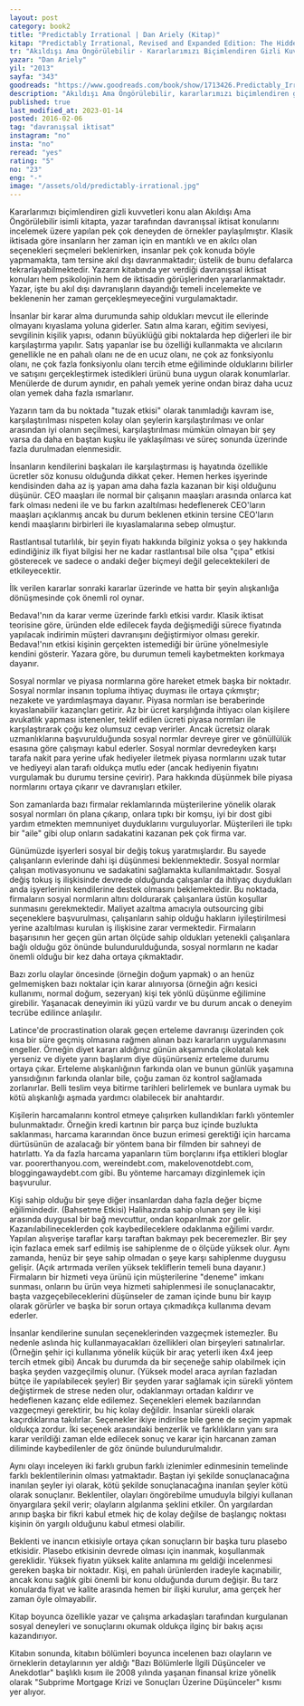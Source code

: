 ```yaml
---
layout: post  
category: book2  
title: "Predictably Irrational | Dan Ariely (Kitap)"  
kitap: "Predictably Irrational, Revised and Expanded Edition: The Hidden Forces That Shape Our Decisions"  
tr: "Akıldışı Ama Öngörülebilir - Kararlarımızı Biçimlendiren Gizli Kuvvetler"  
yazar: "Dan Ariely"  
yil: "2013"  
sayfa: "343"  
goodreads: "https://www.goodreads.com/book/show/1713426.Predictably_Irrational"
description: "Akıldışı Ama Öngörülebilir, kararlarımızı biçimlendiren gizli kuvvetleri konu alıyor."
published: true
last_modified_at: 2023-01-14
posted: 2016-02-06
tag: "davranışsal iktisat"
instagram: "no"
insta: "no"
reread: "yes"
rating: "5"
no: "23"
eng: "-"
image: "/assets/old/predictably-irrational.jpg"
---
```


Kararlarımızı biçimlendiren gizli kuvvetleri konu alan Akıldışı Ama Öngörülebilir isimli kitapta, yazar tarafından davranışsal iktisat konularını incelemek üzere yapılan pek çok deneyden de örnekler paylaşılmıştır. Klasik iktisada göre insanların her zaman için en mantıklı ve en akılcı olan seçenekleri seçmeleri beklenirken, insanlar pek çok konuda böyle yapmamakta, tam tersine akıl dışı davranmaktadır; üstelik de bunu defalarca tekrarlayabilmektedir. Yazarın kitabında yer verdiği davranışsal iktisat konuları hem psikolojinin hem de iktisadin görüşlerinden yararlanmaktadır. Yazar, işte bu akıl dışı davranışların dayandığı temeli incelemekte ve beklenenin her zaman gerçekleşmeyeceğini vurgulamaktadır.  
  
İnsanlar bir karar alma durumunda sahip oldukları mevcut ile ellerinde olmayanı kıyaslama yoluna giderler. Satın alma kararı, eğitim seviyesi, sevgilinin kişilik yapısı, odanın büyüklüğü gibi noktalarda hep diğerleri ile bir karşılaştırma yapılır. Satış yapanlar ise bu özelliği kullanmakta ve alıcıların genellikle ne en pahalı olanı ne de en ucuz olanı, ne çok az fonksiyonlu olanı, ne çok fazla fonksiyonlu olanı tercih etme eğiliminde olduklarını bilirler ve satışını gerçekleştirmek istedikleri ürünü buna uygun olarak konumlarlar. Menülerde de durum aynıdır, en pahalı yemek yerine ondan biraz daha ucuz olan yemek daha fazla ısmarlanır.  
  
Yazarın tam da bu noktada "tuzak etkisi" olarak tanımladığı kavram ise, karşılaştırılması nispeten kolay olan şeylerin karşılaştırılması ve onlar arasından iyi olanın seçilmesi, karşılaştırılması mümkün olmayan bir şey varsa da daha en baştan kuşku ile yaklaşılması ve süreç sonunda üzerinde fazla durulmadan elenmesidir.  
  
İnsanların kendilerini başkaları ile karşılaştırması iş hayatında özellikle ücretler söz konusu olduğunda dikkat çeker. Hemen herkes işyerinde kendisinden daha az iş yapan ama daha fazla kazanan bir kişi olduğunu düşünür. CEO maaşları ile normal bir çalışanın maaşları arasında onlarca kat fark olması nedeni ile ve bu farkın azaltılması hedeflenerek CEO'ların maaşları açıklanmış ancak bu durum beklenen etkinin tersine CEO'ların kendi maaşlarını birbirleri ile kıyaslamalarına sebep olmuştur.  
  
Rastlantısal tutarlılık, bir şeyin fiyatı hakkında bilginiz yoksa o şey hakkında edindiğiniz ilk fiyat bilgisi her ne kadar rastlantısal bile olsa "çıpa" etkisi gösterecek ve sadece o andaki değer biçmeyi değil gelecektekileri de etkileyecektir.  
  
İlk verilen kararlar sonraki kararlar üzerinde ve hatta bir şeyin alışkanlığa dönüşmesinde çok önemli rol oynar.  
  
Bedava!'nın da karar verme üzerinde farklı etkisi vardır. Klasik iktisat teorisine göre, üründen elde edilecek fayda değişmediği sürece fiyatında yapılacak indirimin müşteri davranışını değiştirmiyor olması gerekir. Bedava!'nın etkisi kişinin gerçekten istemediği bir ürüne yönelmesiyle kendini gösterir. Yazara göre, bu durumun temeli kaybetmekten korkmaya dayanır.  
  
Sosyal normlar ve piyasa normlarına göre hareket etmek başka bir noktadır. Sosyal normlar insanın topluma ihtiyaç duyması ile ortaya çıkmıştır; nezakete ve yardımlaşmaya dayanır. Piyasa normları ise beraberinde kıyaslanabilir kazançları getirir. Az bir ücret karşılığında ihtiyacı olan kişilere avukatlık yapması istenenler, teklif edilen ücreti piyasa normları ile karşılaştırarak çoğu kez olumsuz cevap verirler. Ancak ücretsiz olarak uzmanlıklarına başvurulduğunda sosyal normlar devreye girer ve gönüllülük esasına göre çalışmayı kabul ederler. Sosyal normlar devredeyken karşı tarafa nakit para yerine ufak hediyeler iletmek piyasa normlarını uzak tutar ve hediyeyi alan tarafı oldukça mutlu eder (ancak hediyenin fiyatını vurgulamak bu durumu tersine çevirir). Para hakkında düşünmek bile piyasa normlarını ortaya çıkarır ve davranışları etkiler.  
  
Son zamanlarda bazı firmalar reklamlarında müşterilerine yönelik olarak sosyal normları ön plana çıkarıp, onlara tıpkı bir komşu, iyi bir dost gibi yardım etmekten memnuniyet duyduklarını vurguluyorlar. Müşterileri ile tıpkı bir "aile" gibi olup onların sadakatini kazanan pek çok firma var.  
  
Günümüzde işyerleri sosyal bir değiş tokuş yaratmışlardır. Bu sayede çalışanların evlerinde dahi işi düşünmesi beklenmektedir. Sosyal normlar çalışan motivasyonunu ve sadakatini sağlamakta kullanılmaktadır. Sosyal değiş tokuş iş ilişkisinde devrede olduğunda çalışanlar da ihtiyaç duydukları anda işyerlerinin kendilerine destek olmasını beklemektedir. Bu noktada, firmaların sosyal normların altını doldurarak çalışanlara üstün koşullar sunmasını gerekmektedir. Maliyet azaltma amacıyla outsourcing gibi seçeneklere başvurulması, çalışanların sahip olduğu hakların iyileştirilmesi yerine azaltılması kurulan iş ilişkisine zarar vermektedir. Firmaların başarısının her geçen gün artan ölçüde sahip oldukları yetenekli çalışanlara bağlı olduğu göz önünde bulundurulduğunda, sosyal normların ne kadar önemli olduğu bir kez daha ortaya çıkmaktadır.  
  
Bazı zorlu olaylar öncesinde (örneğin doğum yapmak) o an henüz gelmemişken bazı noktalar için karar alınıyorsa (örneğin ağrı kesici kullanımı, normal doğum, sezeryan) kişi tek yönlü düşünme eğilimine girebilir. Yaşanacak deneyimin iki yüzü vardır ve bu durum ancak o deneyim tecrübe edilince anlaşılır.  
  
Latince'de procrastination olarak geçen erteleme davranışı üzerinden çok kısa bir süre geçmiş olmasına rağmen alınan bazı kararların uygulanmasını engeller. Örneğin diyet kararı aldığınız günün akşamında çikolatalı kek yerseniz ve diyete yarın başlarım diye düşünürseniz erteleme durumu ortaya çıkar. Erteleme alışkanlığının farkında olan ve bunun günlük yaşamına yansıdığının farkında olanlar bile, çoğu zaman öz kontrol sağlamada zorlanırlar. Belli teslim veya bitirme tarihleri belirlemek ve bunlara uymak bu kötü alışkanlığı aşmada yardımcı olabilecek bir anahtardır.  
  
Kişilerin harcamalarını kontrol etmeye çalışırken kullandıkları farklı yöntemler bulunmaktadır. Örneğin kredi kartının bir parça buz içinde buzlukta saklanması, harcama kararından önce buzun erimesi gerektiği için harcama dürtüsünün de azalacağı bir yöntem bana bir filmden bir sahneyi de hatırlattı. Ya da fazla harcama yapanların tüm borçlarını ifşa ettikleri bloglar var. poorerthanyou.com, wereindebt.com, makelovenotdebt.com, bloggingawaydebt.com gibi. Bu yönteme harcamayı dizginlemek için başvurulur.  
  
Kişi sahip olduğu bir şeye diğer insanlardan daha fazla değer biçme eğilimindedir. (Bahsetme Etkisi) Halihazırda sahip olunan şey ile kişi arasında duygusal bir bağ mevcuttur, ondan koparılmak zor gelir. Kazanılabilineceklerden çok kaybedileceklere odaklanma eğilimi vardır. Yapılan alışverişe taraflar karşı taraftan bakmayı pek beceremezler. Bir şey için fazlaca emek sarf edilmiş ise sahiplenme de o ölçüde yüksek olur. Aynı zamanda, henüz bir şeye sahip olmadan o şeye karşı sahiplenme duygusu gelişir. (Açık artırmada verilen yüksek tekliflerin temeli buna dayanır.) Firmaların bir hizmeti veya ürünü için müşterilerine "deneme" imkanı sunması, onların bu ürün veya hizmeti sahiplenmesi ile sonuçlanacaktır, başta vazgeçebileceklerini düşünseler de zaman içinde bunu bir kayıp olarak görürler ve başka bir sorun ortaya çıkmadıkça kullanıma devam ederler.  
  
İnsanlar kendilerine sunulan seçeneklerinden vazgeçmek istemezler. Bu nedenle aslında hiç kullanmayacakları özellikleri olan birşeyleri satınalırlar. (Örneğin şehir içi kullanıma yönelik küçük bir araç yeterli iken 4x4 jeep tercih etmek gibi) Ancak bu durumda da bir seçeneğe sahip olabilmek için başka şeyden vazgeçilmiş olunur. (Yüksek model araca ayrılan fazladan bütçe ile yapılabilecek şeyler) Bir şeyden yarar sağlamak için sürekli yöntem değiştirmek de strese neden olur, odaklanmayı ortadan kaldırır ve hedeflenen kazanç elde edilemez. Seçenekleri elemek bazılarından vazgeçmeyi gerektirir, bu hiç kolay değildir. İnsanlar sürekli olarak kaçırdıklarına takılırlar. Seçenekler ikiye indirilse bile gene de seçim yapmak oldukça zordur. İki seçenek arasındaki benzerlik ve farklılıkların yanı sıra karar verildiği zaman elde edilecek sonuç ve karar için harcanan zaman diliminde kaybedilenler de göz önünde bulundurulmalıdır.  
  
Aynı olayı inceleyen iki farklı grubun farklı izlenimler edinmesinin temelinde farklı beklentilerinin olması yatmaktadır. Baştan iyi şekilde sonuçlanacağına inanılan şeyler iyi olarak, kötü şekilde sonuçlanacağına inanılan şeyler kötü olarak sonuçlanır. Beklentiler, olayları öngörebilme umuduyla bilgiyi kullanan önyargılara şekil verir; olayların algılanma şeklini etkiler. Ön yargılardan arınıp başka bir fikri kabul etmek hiç de kolay değilse de başlangıç noktası kişinin ön yargılı olduğunu kabul etmesi olabilir.  
  
Beklenti ve inancın etkisiyle ortaya çıkan sonuçların bir başka turu plasebo etkisidir. Plasebo etkisinin devrede olması için inanmak, koşullanmak gereklidir. Yüksek fiyatın yüksek kalite anlamına mı geldiği incelenmesi gereken başka bir noktadır. Kişi, en pahalı ürünlerden iradeyle kaçınabilir, ancak konu sağlık gibi önemli bir konu olduğunda durum değişir. Bu tarz konularda fiyat ve kalite arasında hemen bir ilişki kurulur, ama gerçek her zaman öyle olmayabilir.  
  
Kitap boyunca özellikle yazar ve çalışma arkadaşları tarafından kurgulanan sosyal deneyleri ve sonuçlarını okumak oldukça ilginç bir bakış açısı kazandırıyor.  
  
Kitabın sonunda, kitabın bölümleri boyunca incelenen bazı olayların ve örneklerin detaylarının yer aldığı "Bazı Bölümlerle İlgili Düşünceler ve Anekdotlar" başlıklı kısım ile 2008 yılında yaşanan finansal krize yönelik olarak "Subprime Mortgage Krizi ve Sonuçları Üzerine Düşünceler" kısmı yer alıyor.  


